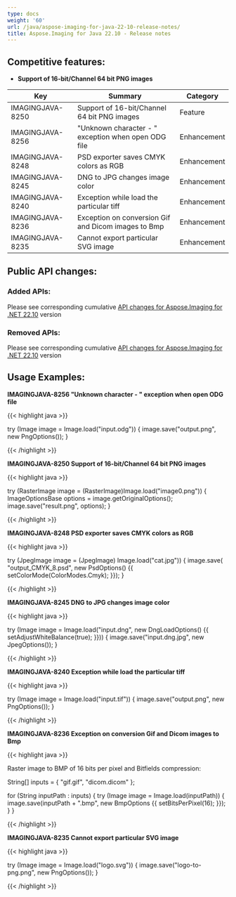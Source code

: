 ```yaml
---
type: docs
weight: '60'
url: /java/aspose-imaging-for-java-22-10-release-notes/
title: Aspose.Imaging for Java 22.10 - Release notes
---
```


## Competitive features:

- **Support of 16-bit/Channel 64 bit PNG images**

| **Key**         | **Summary**                                                                                                                                                              | **Category** |
|-----------------|--------------------------------------------------------------------------------------------------------------------------------------------------------------------------|--------------|
| IMAGINGJAVA-8250 | Support of 16-bit/Channel 64 bit PNG images                                                                                                                                  | Feature      |
| IMAGINGJAVA-8256 | "Unknown character - " exception when open ODG file                                                                                                                                  | Enhancement      |
| IMAGINGJAVA-8248 | PSD exporter saves CMYK colors as RGB                                                                                                                                  | Enhancement      |
| IMAGINGJAVA-8245 | DNG to JPG changes image color                                                                                                                                  | Enhancement      |
| IMAGINGJAVA-8240 | Exception while load the particular tiff                                                                                                                                  | Enhancement      |
| IMAGINGJAVA-8236 | Exception on conversion Gif and Dicom images to Bmp                                                                                                                                  | Enhancement      |
| IMAGINGJAVA-8235 | Cannot export particular SVG image                                                                                                                                  | Enhancement      |

## Public API changes:

### Added APIs:

Please see corresponding cumulative [API changes for Aspose.Imaging for .NET 22.10](https://docs.aspose.com/imaging/net/aspose-imaging-for-net-22-10-release-notes/) version

### Removed APIs:

Please see corresponding cumulative [API changes for Aspose.Imaging for .NET 22.10](https://docs.aspose.com/imaging/net/aspose-imaging-for-net-22-10-release-notes/) version

## Usage Examples:

**IMAGINGJAVA-8256 "Unknown character - " exception when open ODG file**

{{< highlight java >}}

try (Image image = Image.load("input.odg"))
{
    image.save("output.png", new PngOptions());
}

{{< /highlight >}}

**IMAGINGJAVA-8250 Support of 16-bit/Channel 64 bit PNG images**

{{< highlight java >}}

try (RasterImage image = (RasterImage)Image.load("image0.png"))
{
    ImageOptionsBase options = image.getOriginalOptions();
    image.save("result.png", options);
}

{{< /highlight >}}

**IMAGINGJAVA-8248 PSD exporter saves CMYK colors as RGB**

{{< highlight java >}}

try (JpegImage image = (JpegImage) Image.load("cat.jpg"))
{
    image.save(
        "output_CMYK_8.psd",
        new PsdOptions()
        {{
            setColorMode(ColorModes.Cmyk);
        }});
}

{{< /highlight >}}

**IMAGINGJAVA-8245 DNG to JPG changes image color**

{{< highlight java >}}

try (Image image = Image.load("input.dng", new DngLoadOptions() {{ setAdjustWhiteBalance(true); }}))
{
    image.save("input.dng.jpg", new JpegOptions());
}

{{< /highlight >}}

**IMAGINGJAVA-8240 Exception while load the particular tiff**

{{< highlight java >}}

try (Image image = Image.load("input.tif"))
{
   image.save("output.png", new PngOptions());
}

{{< /highlight >}}

**IMAGINGJAVA-8236 Exception on conversion Gif and Dicom images to Bmp**

{{< highlight java >}}

Raster image to BMP of 16 bits per pixel and Bitfields compression:

String[] inputs = { "gif.gif", "dicom.dicom" };

for (String inputPath : inputs) 
{
    try (Image image = Image.load(inputPath))
    {
        image.save(inputPath + ".bmp", new BmpOptions {{ setBitsPerPixel(16); }});
    }
}

{{< /highlight >}}

**IMAGINGJAVA-8235 Cannot export particular SVG image**

{{< highlight java >}}

try (Image image = Image.load("logo.svg"))
{
    image.save("logo-to-png.png", new PngOptions());
}

{{< /highlight >}}

